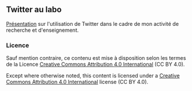 ## Twitter au labo

[Présentation](https://pierrepo.github.io/twitter-au-labo/) sur l'utilisation de Twitter dans le cadre de mon activité de recherche et d'enseignement.



### Licence

Sauf mention contraire, ce contenu est mise à disposition selon les termes de la Licence [Creative Commons Attribution 4.0 International](https://creativecommons.org/licenses/by/4.0/deed.fr) (CC BY 4.0).

Except where otherwise noted, this content is licensed under a [Creative Commons Attribution 4.0 International](https://creativecommons.org/licenses/by/4.0/) license (CC BY 4.0).